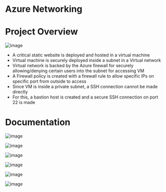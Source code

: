 # Azure Networking

# Project Overview
![image](https://github.com/user-attachments/assets/9727ccf6-6f6a-42cc-b62d-101a5dd5b138)


- A critical static website is deployed and hosted in a virtual machine
- Virtual machine is securely deployed inside a subnet in a Virtual network
- Virtual network is backed by the Azure firewall for securely allowing/denying certain users into the subnet for accessing VM
- A Firewall policy is created with a firewall rule to allow specific IPs on specific port from outside to access
- Since VM is inside a private subnet, a SSH connection cannot be made directly
- For this, a bastion host is created and a secure SSH connection on port 22 is made


# Documentation

![image](https://github.com/user-attachments/assets/d333c06e-6e0f-4d71-85df-1dd5b8d461a2)

![image](https://github.com/user-attachments/assets/51ea5995-e25b-4fb0-87b5-aeab789b373d)

![image](https://github.com/user-attachments/assets/33621f6f-2c08-4436-ad90-40067b029a44)

![image](https://github.com/user-attachments/assets/24f4e5eb-3b56-46fd-9eff-e7cf010db12f)

![image](https://github.com/user-attachments/assets/294030dd-cb18-4d06-b767-c1c6f45e6adb)

![image](https://github.com/user-attachments/assets/963d9019-71ff-41ad-a5d2-d67c6ec9cdcf)






